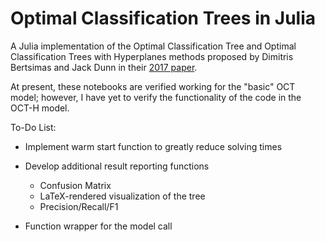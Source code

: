 # Optimal Classification Trees in Julia

A Julia implementation of the Optimal Classification Tree and Optimal Classification Trees with Hyperplanes methods proposed by Dimitris Bertsimas and Jack Dunn in their [2017 paper](https://www.mit.edu/~dbertsim/papers/Machine%20Learning%20under%20a%20Modern%20Optimization%20Lens/Optimal_classification_trees_MachineLearning.pdf).

At present, these notebooks are verified working for the "basic" OCT model; however, I have yet to verify the functionality of the code in the OCT-H model.  

To-Do List:

- Implement warm start function to greatly reduce solving times

- Develop additional result reporting functions
    - Confusion Matrix
    - LaTeX-rendered visualization of the tree
    - Precision/Recall/F1

- Function wrapper for the model call
